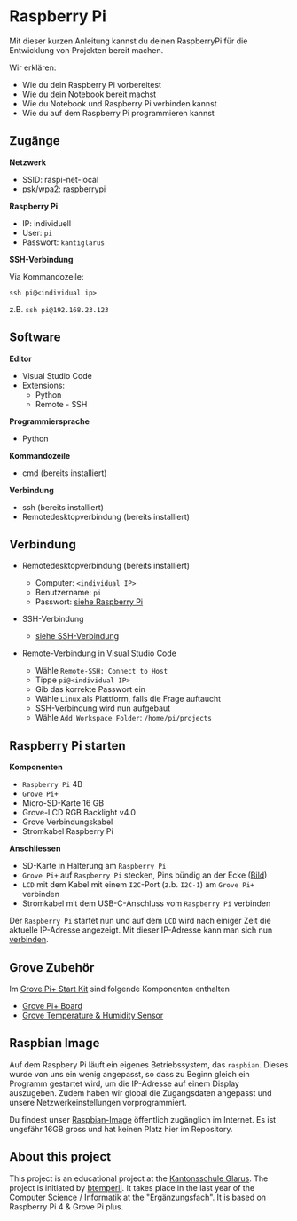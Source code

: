 # Raspberry Pi

Mit dieser kurzen Anleitung kannst du deinen RaspberryPi für die Entwicklung von Projekten bereit machen.

Wir erklären:

- Wie du dein Raspberry Pi vorbereitest
- Wie du dein Notebook bereit machst
- Wie du Notebook und Raspberry Pi verbinden kannst
- Wie du auf dem Raspberry Pi programmieren kannst

## Zugänge

**Netzwerk**

- SSID: raspi-net-local 
- psk/wpa2: raspberrypi 


**<a name="raspberrypi">Raspberry Pi</a>**

- IP: individuell
- User: `pi`
- Passwort: `kantiglarus`

**<a name="ssh">SSH-Verbindung</a>**

Via Kommandozeile:

```
ssh pi@<individual ip>
```

z.B. `ssh pi@192.168.23.123`

## Software

**Editor**

- Visual Studio Code
- Extensions:
  - Python
  - Remote - SSH

**Programmiersprache**

- Python

**Kommandozeile**

- cmd (bereits installiert)

**Verbindung**

- ssh (bereits installiert)
- Remotedesktopverbindung (bereits installiert)

## <a name="verbindung">Verbindung</a>

- Remotedesktopverbindung (bereits installiert)
  - Computer: `<individual IP>`
  - Benutzername: `pi`
  - Passwort: [siehe Raspberry Pi](#raspberrypi)

- SSH-Verbindung
  - [siehe SSH-Verbindung](#ssh)

- Remote-Verbindung in Visual Studio Code
  - Wähle `Remote-SSH: Connect to Host`
  - Tippe `pi@<individual IP>`
  - Gib das korrekte Passwort ein
  - Wähle `Linux` als Plattform, falls die Frage auftaucht
  - SSH-Verbindung wird nun aufgebaut
  - Wähle `Add Workspace Folder`: `/home/pi/projects`

  
## Raspberry Pi starten
 
**Komponenten**

- `Raspberry Pi` 4B
- `Grove Pi+`
- Micro-SD-Karte 16 GB
- Grove-LCD RGB Backlight v4.0
- Grove Verbindungskabel
- Stromkabel Raspberry Pi

**Anschliessen**

- SD-Karte in Halterung am `Raspberry Pi`
- `Grove Pi+` auf `Raspberry Pi` stecken, Pins bündig an der Ecke ([Bild](https://files.seeedstudio.com/wiki/GrovePi_Plus/img/110060049%2010_02.jpg))
- `LCD` mit dem Kabel mit einem `I2C`-Port (z.b. `I2C-1`) am `Grove Pi+` verbinden
- Stromkabel mit dem USB-C-Anschluss vom `Raspberry Pi` verbinden

Der `Raspberry Pi` startet nun und auf dem `LCD` wird nach einiger Zeit die aktuelle IP-Adresse angezeigt. Mit dieser IP-Adresse kann man sich nun [verbinden](#verbinden). 

## Grove Zubehör

Im [Grove Pi+ Start Kit](https://www.reichelt.de/de/de/raspberry-pi-grovepi-starter-kit-rpi-grove-start-p191306.html) sind folgende Komponenten enthalten

- [Grove Pi+ Board](components/grove-pi-plus-board.md)
- [Grove Temperature & Humidity Sensor](components/grove-dht.md)

## <a name="raspbian">Raspbian Image</a>

Auf dem Raspbery Pi läuft ein eigenes Betriebssystem, das `raspbian`.
Dieses wurde von uns ein wenig angepasst, so dass zu Beginn gleich ein Programm gestartet wird, um die IP-Adresse auf einem Display auszugeben.
Zudem haben wir global die Zugangsdaten angepasst und unsere Netzwerkeinstellungen vorprogrammiert.

Du findest unser [Raspbian-Image][1] öffentlich zugänglich im Internet. Es ist ungefähr 16GB gross und hat keinen Platz hier im Repository. 

## About this project

This project is an educational project at the [Kantonsschule Glarus](https://www.kanti-glarus.ch).
The project is initiated by [btemperli](https://github.com/btemperli). It takes place in the last year of the Computer Science / Informatik at the "Ergänzungsfach".
It is based on Raspberry Pi 4 & Grove Pi plus.


[1]: https://schulegl-my.sharepoint.com/:u:/g/personal/beat_temperli_schulegl_ch/ESr2nS3PJehMvK8htM4yCMABNG9tpDiTDhiIJCeJ87uXVw?e=hQKhzT 